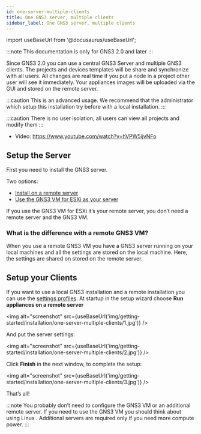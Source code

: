 ```yaml
---
id: one-server-multiple-clients
title: One GNS3 server, multiple clients
sidebar_label: One GNS3 server, multiple clients
---
```


import useBaseUrl from '@docusaurus/useBaseUrl';

:::note
This documentation is only for GNS3 2.0 and later
:::

Since GNS3 2.0 you can use a central GNS3 Server and multiple GNS3 clients. The projects and devices templates will be share and synchronize with all users. All changes are real time if you put a node in a project other user will see it immediately. Your appliances images will be uploaded via the GUI and stored on the remote server.

:::caution
This is an advanced usage. We recommend that the administrator which setup this installation try before with a local installation.
:::

:::caution
There is no user isolation, all users can view all projects and modify them
:::

- Video: https://www.youtube.com/watch?v=hVPW5ijvNFo

## Setup the Server

First you need to install the GNS3 server.

Two options:
- [Install on a remote server](./remote-server)
- [Use the GNS3 VM for ESXi as your server](./esxi)

If you use the GNS3 VM for ESXi it’s your remote server, you don’t need a remote server and the GNS3 VM.

### What is the difference with a remote GNS3 VM?

When you use a remote GNS3 VM you have a GNS3 server running on your local machines and all the settings are stored on the local machine. Here, the settings are shared on stored on the remote server.

## Setup your Clients

If you want to use a local GNS3 installation and a remote installation you can use the [settings profiles](../../using-gns3/advanced/settings-profiles). At startup in the setup wizard choose **Run appliances on a remote server**

<img alt="screenshot" src={useBaseUrl('img/getting-started/installation/one-server-multiple-clients/1.jpg')} />

And put the server settings:

<img alt="screenshot" src={useBaseUrl('img/getting-started/installation/one-server-multiple-clients/2.jpg')} />

Click **Finish** in the next window, to complete the setup:

<img alt="screenshot" src={useBaseUrl('img/getting-started/installation/one-server-multiple-clients/3.jpg')} />

That’s all!

:::note
You probably don’t need to configure the GNS3 VM or an additional remote server. If you need to use the GNS3 VM you should think about using Linux . Additional servers are required only if you need more compute power.
:::
